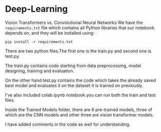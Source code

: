# Deep-Learning
Vision Transformers vs. Convolutional Neural Networks
We have the `requirements.txt` file which  contains all Python libraries that our notebook depends on, and they will be installed using:

```
pip install -r requirements.txt
```


There are two python files.The first one is the train.py and second one is test.py.

The train.py contains code starting from data preprocessing, model designing, training and evaluation. 

On the other hand test.py contains the code which takes the already saved best model and evaluates it on the dataset it is trained on previously.

I've also included colab.ipynb notebook.you can run both the train and test files.

Inside the Trained Models folder, there are 6 pre-trained models, three of which are the CNN models and other three are vision transformer models.

I have added comments in the code as well for understanding.



